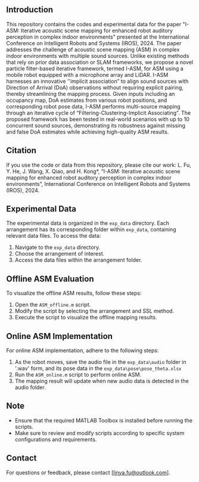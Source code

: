 ## Introduction
This repository contains the codes and experimental data  for the paper "I-ASM: Iterative acoustic scene mapping for enhanced robot auditory perception in complex indoor environments" presented at the International Conference on Intelligent Robots and Systems (IROS), 2024. 
The paper addresses the challenge of acoustic scene mapping (ASM) in complex indoor environments with multiple sound sources. Unlike existing methods that rely on prior data association or SLAM frameworks, we propose a novel particle filter-based iterative framework, termed I-ASM, for ASM using a mobile robot equipped with a microphone array and LiDAR. I-ASM harnesses an innovative ''implicit association” to align sound sources with Direction of Arrival (DoA) observations without requiring explicit pairing, thereby streamlining the mapping process. Given inputs including an occupancy map, DoA estimates from various
robot positions, and corresponding robot pose data, I-ASM performs multi-source mapping through an iterative cycle of “Filtering-Clustering-Implicit Associating”. The proposed framework has been tested in real-world scenarios with up to 10 concurrent sound sources, demonstrating its robustness against missing and false DoA estimates while achieving high-quality ASM results.

## Citation
If you use the code or data from this repository, please cite our work:
L. Fu, Y. He, J. Wang, X. Qiao, and H. Kong*, “I-ASM: Iterative acoustic scene mapping for enhanced robot auditory perception in complex indoor environments”, International Conference on Intelligent Robots and Systems (IROS), 2024.

## Experimental Data
The experimental data is organized in the `exp_data` directory. Each arrangement has its corresponding folder within `exp_data`, containing relevant data files. To access the data:

1. Navigate to the `exp_data` directory.
2. Choose the arrangement of interest.
3. Access the data files within the arrangement folder.

## Offline ASM Evaluation
To visualize the offline ASM results, follow these steps:

1. Open the `ASM_offline.m` script.
2. Modify the script by selecting the arrangement and SSL method.
3. Execute the script to visualize the offline mapping results.

## Online ASM Implementation
For online ASM implementation, adhere to the following steps:

1. As the robot moves, save the audio file in the `exp_data\audio` folder in '.wav' form, and its pose data in the `exp_data\pose\pose_theta.xlsx`
2. Run the `ASM_online.m` script to perform online ASM.
3. The mapping result will update when new audio data is detected in the audio folder.

## Note
- Ensure that the required MATLAB Toolbox is installed before running the scripts. 
- Make sure to review and modify scripts according to specific system configurations and requirements.

## Contact
For questions or feedback, please contact [linya.fu@outlook.com].
